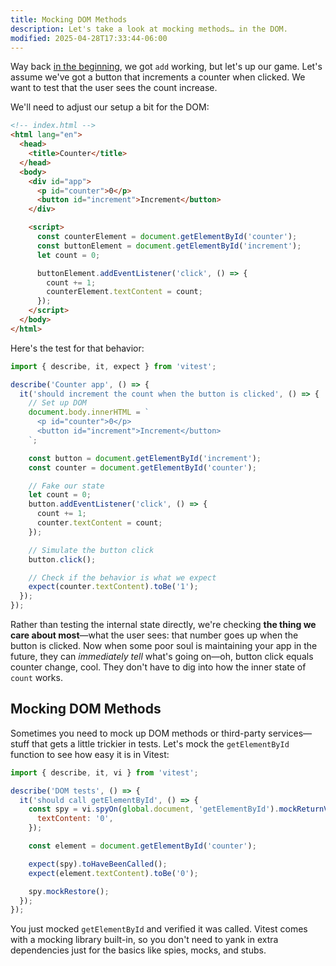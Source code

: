 ```yaml
---
title: Mocking DOM Methods
description: Let's take a look at mocking methods… in the DOM.
modified: 2025-04-28T17:33:44-06:00
---
```


Way back [in the beginning](the-basics.md), we got `add` working, but let's up our game. Let's assume we've got a button that increments a counter when clicked. We want to test that the user sees the count increase.

We'll need to adjust our setup a bit for the DOM:

```html
<!-- index.html -->
<html lang="en">
  <head>
    <title>Counter</title>
  </head>
  <body>
    <div id="app">
      <p id="counter">0</p>
      <button id="increment">Increment</button>
    </div>

    <script>
      const counterElement = document.getElementById('counter');
      const buttonElement = document.getElementById('increment');
      let count = 0;

      buttonElement.addEventListener('click', () => {
        count += 1;
        counterElement.textContent = count;
      });
    </script>
  </body>
</html>
```

Here's the test for that behavior:

```js
import { describe, it, expect } from 'vitest';

describe('Counter app', () => {
  it('should increment the count when the button is clicked', () => {
    // Set up DOM
    document.body.innerHTML = `
      <p id="counter">0</p>
      <button id="increment">Increment</button>
    `;

    const button = document.getElementById('increment');
    const counter = document.getElementById('counter');

    // Fake our state
    let count = 0;
    button.addEventListener('click', () => {
      count += 1;
      counter.textContent = count;
    });

    // Simulate the button click
    button.click();

    // Check if the behavior is what we expect
    expect(counter.textContent).toBe('1');
  });
});
```

Rather than testing the internal state directly, we're checking **the thing we care about most**—what the user sees: that number goes up when the button is clicked. Now when some poor soul is maintaining your app in the future, they can _immediately tell_ what's going on—oh, button click equals counter change, cool. They don't have to dig into how the inner state of `count` works.

## Mocking DOM Methods

Sometimes you need to mock up DOM methods or third-party services—stuff that gets a little trickier in tests. Let's mock the `getElementById` function to see how easy it is in Vitest:

```js
import { describe, it, vi } from 'vitest';

describe('DOM tests', () => {
  it('should call getElementById', () => {
    const spy = vi.spyOn(global.document, 'getElementById').mockReturnValue({
      textContent: '0',
    });

    const element = document.getElementById('counter');

    expect(spy).toHaveBeenCalled();
    expect(element.textContent).toBe('0');

    spy.mockRestore();
  });
});
```

You just mocked `getElementById` and verified it was called. Vitest comes with a mocking library built-in, so you don't need to yank in extra dependencies just for the basics like spies, mocks, and stubs.
